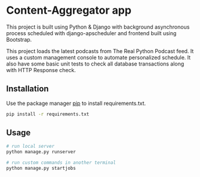 # Content-Aggregator app 

This project is built using Python & Django with background asynchronous process scheduled with django-apscheduler and frontend built using Bootstrap.

This project loads the latest podcasts from The Real Python Podcast feed. It uses a custom management console to automate personalized schedule. It also have some basic unit tests to check all database transactions along with HTTP Response check.


## Installation

Use the package manager [pip](https://pip.pypa.io/en/stable/) to install requirements.txt.

```bash
pip install -r requirements.txt
```

## Usage


```python
# run local server
python manage.py runserver
```

```python
# run custom commands in another terminal
python manage.py startjobs
```
